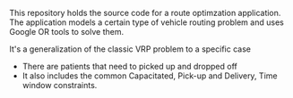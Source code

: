 This repository holds the source code for a route optimzation application. 
The application models a certain type of vehicle routing problem and uses Google OR tools to solve them.

It's a generalization of the classic VRP problem to a specific case
- There are patients that need to picked up and dropped off
- It also includes the common Capacitated, Pick-up and Delivery, Time window constraints.
